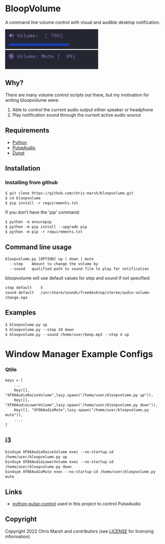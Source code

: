 # BloopVolume

A command line volume control with visual and audible desktop notification.

![BloopVolume Notification](/screenshots/screen1.jpg?raw=true "BloopVolume Notification")
![BloopVolume Mute Notification](/screenshots/screen2.jpg?raw=true "BloopVolume Mute Notification")

## Why?

There are many volume control scripts out there, but my motivation for writing bloopvolume were:

1. Able to control the current audio output either speaker or headphone
2. Play notification sound through the current active audio source

## Requirements

* [Python](https://www.python.org/)
* [PulseAudio](https://www.freedesktop.org/wiki/Software/PulseAudio/)
* [Dunst](https://dunst-project.org/)

## Installation
### Installing from github
```
$ git clone https://github.com/chris-marsh/bloopvolume.git
$ cd bloopvolume
$ pip install -r requirements.txt
```
If you don't have the 'pip' command:
```
$ python -m ensurepip
$ python -m pip install --upgrade pip
$ python -m pip -r requirements.txt
```

## Command line usage
```
bloopvolume.py [OPTION] up | down | mute
  --step    Amount to change the volume by
  --sound   qualified path to sound file to play for notification
```

bloopvolume will use default values for step and sound if not specified:
```
step default    5
sound default   /usr/share/sounds/freedesktop/stereo/audio-volume-change.oga
```
## Examples
```
$ bloopvolume.py up
$ bloopvolume.py --step 10 down  
$ bloopvolume.py --sound /home/user/beep.mp3 --step 4 up  

```
# Window Manager Example Configs

### Qtile
```
keys = [
    ...
    Key([], "XF86AudioRaiseVolume",lazy.spawn("/home/user/bloopvolume.py up")),
    Key([], "XF86AudioLowerVolume",lazy.spawn("/home/user/bloopvolume.py down")),
    Key([], "XF86AudioMute",lazy.spawn("/home/user/bloopvolume.py mute")),
    ....
]
```

## i3
```
bindsym XF86AudioRaiseVolume exec --no-startup-id /home/user/bloopvolume.py up
bindsym XF86AudioLowerVolume exec --no-startup-id /home/user/bloopvolume.py down
bindsym XF86AudioMute exec --no-startup-id /home/user/bloopvolume.py mute
```
## Links

* [python-pulse-control](https://github.com/mk-fg/python-pulse-control) used in this project to control PulseAudio

## Copyright

Copyright 2022 Chris Marsh and contributors (see [LICENSE](/LICENSE.md) for licensing information)
